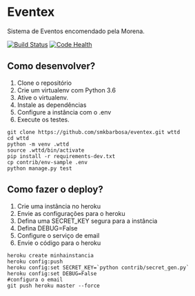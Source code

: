 # Eventex

Sistema de Eventos encomendado pela Morena.

[![Build Status](https://travis-ci.org/smkbarbosa/eventex.svg?branch=master)](https://travis-ci.org/smkbarbosa/eventex)
[![Code Health](https://landscape.io/github/smkbarbosa/eventex/master/landscape.svg?style=flat)](https://landscape.io/github/smkbarbosa/eventex/master)



## Como desenvolver?

1. Clone o repositório
2. Crie um virtualenv com Python 3.6
3. Ative o virtualenv.
4. Instale as dependências
5. Configure a instância com o .env
6. Execute os testes.

```console
git clone https://github.com/smkbarbosa/eventex.git wttd
cd wttd
python -m venv .wttd
source .wttd/bin/activate
pip install -r requirements-dev.txt
cp contrib/env-sample .env
python manage.py test
```

## Como fazer o deploy?

1. Crie uma instância no heroku
2. Envie as configurações para o heroku
3. Defina uma SECRET_KEY segura para a instância
4. Defina DEBUG=False
5. Configure o serviço de email
6. Envie o código para o heroku

```console
heroku create minhainstancia
heroku config:push
heroku config:set SECRET_KEY=`python contrib/secret_gen.py`
heroku config:set DEBUG=False
#configura o email
git push heroku master --force

```
